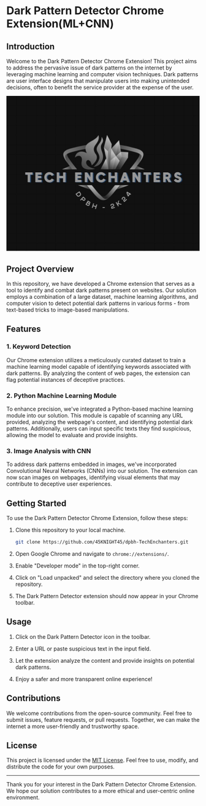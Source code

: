 # Dark Pattern Detector Chrome Extension(ML+CNN)

## Introduction

Welcome to the Dark Pattern Detector Chrome Extension! This project aims to address the pervasive issue of dark patterns on the internet by leveraging machine learning and computer vision techniques. Dark patterns are user interface designs that manipulate users into making unintended decisions, often to benefit the service provider at the expense of the user.

![Logo](chrome/logodpbh.jpg)
## Project Overview

In this repository, we have developed a Chrome extension that serves as a tool to identify and combat dark patterns present on websites. Our solution employs a combination of a large dataset, machine learning algorithms, and computer vision to detect potential dark patterns in various forms - from text-based tricks to image-based manipulations.

## Features

### 1. Keyword Detection

Our Chrome extension utilizes a meticulously curated dataset to train a machine learning model capable of identifying keywords associated with dark patterns. By analyzing the content of web pages, the extension can flag potential instances of deceptive practices.

### 2. Python Machine Learning Module

To enhance precision, we've integrated a Python-based machine learning module into our solution. This module is capable of scanning any URL provided, analyzing the webpage's content, and identifying potential dark patterns. Additionally, users can input specific texts they find suspicious, allowing the model to evaluate and provide insights.

### 3. Image Analysis with CNN

To address dark patterns embedded in images, we've incorporated Convolutional Neural Networks (CNNs) into our solution. The extension can now scan images on webpages, identifying visual elements that may contribute to deceptive user experiences.

## Getting Started

To use the Dark Pattern Detector Chrome Extension, follow these steps:

1. Clone this repository to your local machine.
   ```bash
   git clone https://github.com/45KNIGHT45/dpbh-TechEnchanters.git
   ```

2. Open Google Chrome and navigate to `chrome://extensions/`.

3. Enable "Developer mode" in the top-right corner.

4. Click on "Load unpacked" and select the directory where you cloned the repository.

5. The Dark Pattern Detector extension should now appear in your Chrome toolbar.

## Usage

1. Click on the Dark Pattern Detector icon in the toolbar.

2. Enter a URL or paste suspicious text in the input field.

3. Let the extension analyze the content and provide insights on potential dark patterns.

4. Enjoy a safer and more transparent online experience!

## Contributions

We welcome contributions from the open-source community. Feel free to submit issues, feature requests, or pull requests. Together, we can make the internet a more user-friendly and trustworthy space.

## License

This project is licensed under the [MIT License](LICENSE). Feel free to use, modify, and distribute the code for your own purposes.

---

Thank you for your interest in the Dark Pattern Detector Chrome Extension. We hope our solution contributes to a more ethical and user-centric online environment.
